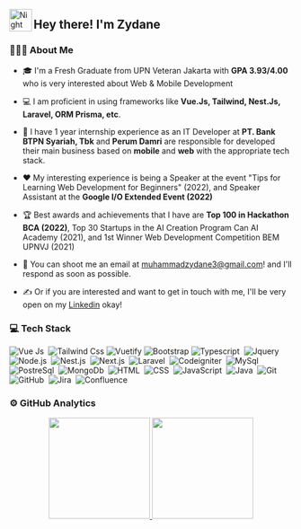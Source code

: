 <img alt="Night Coding" src="./assets/Hand%20Wave.gif" width='40' align="left"/><h2>Hey there! I'm Zydane</h2>

### 👨🏻‍💻 About Me

- 🎓 I'm a Fresh Graduate from UPN Veteran Jakarta with **GPA 3.93/4.00** who is very interested about Web & Mobile Development

- 💻 I am proficient in using frameworks like **Vue.Js, Tailwind, Nest.Js, Laravel, ORM Prisma, etc**.

- 💼 I have 1 year internship experience as an IT Developer at **PT. Bank BTPN Syariah, Tbk** and **Perum Damri** are responsible for developed their main business based on **mobile** and **web** with the appropriate tech stack.

- ❤️ My interesting experience is being a Speaker at the event "Tips for Learning Web Development for Beginners" (2022), and Speaker Assistant at the **Google I/O Extended Event (2022)**

- 🏆 Best awards and achievements that I have are **Top 100 in Hackathon BCA (2022)**, Top 30 Startups in the AI Creation Program Can AI Academy (2021), and 1st Winner Web Development Competition BEM UPNVJ (2021)

- 📧 You can shoot me an email at muhammadzydane3@gmail.com! and I'll respond as soon as possible.

- ✍️ Or if you are interested and want to get in touch with me, I'll be very open on my [Linkedin](https://www.linkedin.com/in/mohamadzydane/) okay!


### 💻 Tech Stack
![Vue Js](https://img.shields.io/badge/-Vue.js-05122A?style=flat&logo=vue.js)&nbsp;
![Tailwind Css](https://img.shields.io/badge/-Tailwind_CSS-05122A?style=flat&logo=tailwindcss)
![Vuetify](https://img.shields.io/badge/-Vuetify-05122A?style=flat&logo=vuetify)
![Bootstrap](https://img.shields.io/badge/-Bootstrap-05122A?style=flat&logo=bootstrap)
![Typescript](https://img.shields.io/badge/-Typescript-05122A?style=flat&logo=typescript)&nbsp;
![Jquery](https://img.shields.io/badge/-Jquery-05122A?style=flat&logo=jquery)&nbsp;
![Node.js](https://img.shields.io/badge/-Node.js-05122A?style=flat&logo=node.js)&nbsp;
![Nest.js](https://img.shields.io/badge/-Nest.js-05122A?style=flat&logo=nestjs)&nbsp;
![Next.js](https://img.shields.io/badge/-Next.js-05122A?style=flat&logo=next.js)&nbsp;
![Laravel](https://img.shields.io/badge/-Laravel-05122A?style=flat&logo=laravel)&nbsp;
![Codeigniter](https://img.shields.io/badge/-Codeigniter-05122A?style=flat&logo=codeigniter)&nbsp;
![MySql](https://img.shields.io/badge/-MySQL-05122A?style=flat&logo=mysql&logoColor=white)&nbsp;
![PostreSql](https://img.shields.io/badge/-PostgreSQL-05122A?style=flat&logo=postgresql)&nbsp;
![MongoDb](https://img.shields.io/badge/-MongoDB-05122A?style=flat&logo=mongodb)&nbsp;
![HTML](https://img.shields.io/badge/-HTML-05122A?style=flat&logo=HTML5)&nbsp;
![CSS](https://img.shields.io/badge/-CSS-05122A?style=flat&logo=CSS3&logoColor=1572B6)&nbsp;
![JavaScript](https://img.shields.io/badge/-JavaScript-05122A?style=flat&logo=javascript)&nbsp;
![Java](https://img.shields.io/badge/-Java-05122A?style=flat&logo=java&logoColor=white)&nbsp;
![Git](https://img.shields.io/badge/-Git-05122A?style=flat&logo=git)&nbsp;
![GitHub](https://img.shields.io/badge/-GitHub-05122A?style=flat&logo=github)&nbsp;
![Jira](https://img.shields.io/badge/-Jira-05122A?style=flat&logo=jira)&nbsp;
![Confluence](https://img.shields.io/badge/-Confluence-05122A?style=flat&logo=confluence)&nbsp;


### ⚙️ GitHub Analytics

<p align="center">
<a href="https://github.com/zydane07">
  <img height="180em" src="https://github-readme-stats-eight-theta.vercel.app/api?username=zydane07&show_icons=true&theme=algolia&include_all_commits=true&count_private=true"/>
  <img height="180em" src="https://github-readme-stats-eight-theta.vercel.app/api/top-langs/?username=zydane07&layout=compact&langs_count=8&theme=algolia"/>
</a>
</p>
